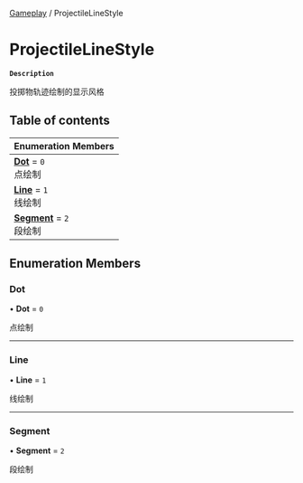 [Gameplay](../modules/Gameplay.Gameplay.md) / ProjectileLineStyle

# ProjectileLineStyle <Badge type="tip" text="Enumeration" /> <Score text="ProjectileLineStyle" />

**`Description`**

投掷物轨迹绘制的显示风格

## Table of contents

| Enumeration Members |
| :-----|
| **[Dot](Gameplay.ProjectileLineStyle.md#dot)** = ``0`` <br> 点绘制|
| **[Line](Gameplay.ProjectileLineStyle.md#line)** = ``1`` <br> 线绘制|
| **[Segment](Gameplay.ProjectileLineStyle.md#segment)** = ``2`` <br> 段绘制|

## Enumeration Members

### Dot <Score text="Dot" /> 

• **Dot** = ``0``

点绘制

___

### Line <Score text="Line" /> 

• **Line** = ``1``

线绘制

___

### Segment <Score text="Segment" /> 

• **Segment** = ``2``

段绘制
